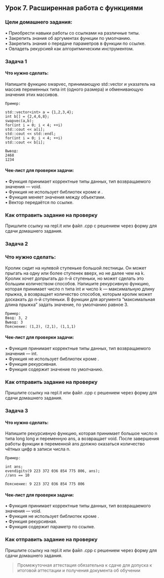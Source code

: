 ## Урок 7. Расширенная работа с функциями

### Цели домашнего задания:

• Приобрести навыки работы со ссылками на различные типы.  
• Закрепить знания об аргументах функции по умолчанию.  
• Закрепить знания о передаче параметров в функции по ссылке.  
• Овладеть рекурсией как алгоритмическим инструментом.

### Задача 1

#### Что нужно сделать:

Напишите функцию swapvec, принимающую std::vector<int> и указатель на массив переменных типа int (одного размера) и обменивающую значения этих массивов.

```
Пример:

std::vector<int> a = {1,2,3,4};
int b[] = {2,4,6,8};
swapvec(a,b);
for(int i = 0; i < 4; ++i)
std::cout << a[i];
std::cout << std::endl;
for(int i = 0; i < 4; ++i)
std::cout << b[i];

Вывод:
2468
1234
```

#### Чек-лист для проверки задачи:

• Функция принимает корректные типы данных, тип возвращаемого значения — void.  
• Функция не использует библиотек кроме <iostream> и <vector>.  
• Функция меняет значения между объектами.  
• Вектор передаётся по ссылке.

### Как отправить задание на проверку

Пришлите ссылку на repl.it или файл .срр с решением через форму для сдачи домашнего задания.

### Задача 2

### Что нужно сделать:

Кролик сидит на нулевой ступеньке большой лестницы. Он может прыгать на одну или более ступенек вверх, но не далее чем на k. Кролик хочет допрыгать до n-й ступеньки, но может сделать это большим количеством способов.
Напишите рекурсивную функцию, которая принимает число n типа int и число k — максимальную длину прыжка, а возвращает количество способов, которым кролик может доскакать до n-й ступеньки. В функции для аргумента “максимальная длина прыжка” задать значение, по умолчанию равное 3.

```
Пример:
Ввод: 3, 2
Вывод: 3
Пояснение: (1,2), (2,1), (1,1,1)
```

#### Чек-лист для проверки задачи:

• Функция принимает корректные типы данных, тип возвращаемого значения — int.  
• Функция не использует библиотек кроме <iostream>.  
• Функция рекурсивная.  
• Функция содержит значение по умолчанию.

### Как отправить задание на проверку

Пришлите ссылку на repl.it или файл .срр с решением через форму для сдачи домашнего задания.

### Задача 3

#### Что нужно сделать:

Напишите рекурсивную функцию, которая принимает большое число n типа long long и переменную ans, а возвращает void. После завершения работы функции в переменной ans должно оказаться количество чётных цифр в записи числа n.

```
Пример:

int ans;
evendigits(9 223 372 036 854 775 806, ans);
//ans == 10

Пояснение: 9 223 372 036 854 775 806
```

#### Чек-лист для проверки задачи:

• Функция принимает корректные типы данных, тип возвращаемого значения — void.  
• Функция не использует библиотек кроме <iostream>.  
• Функция рекурсивная.  
• Функция содержит параметр по ссылке.

### Как отправить задание на проверку

Пришлите ссылку на repl.it или файл .срр с решением через форму для сдачи домашнего задания.

> Промежуточная аттестация обязательна к сдаче для допуска к итоговой аттестации и получения документа об обучении

